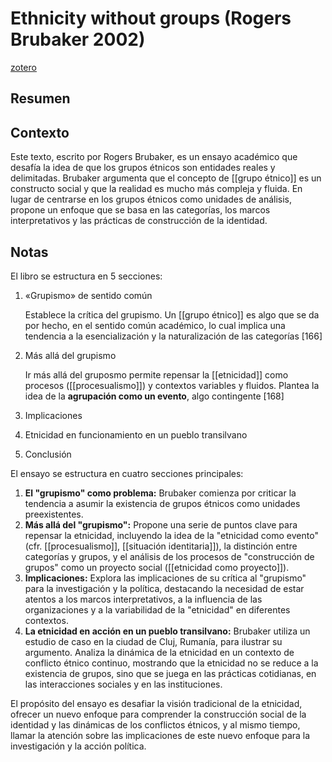 # Ethnicity without groups (Rogers Brubaker 2002)
[zotero](zotero://select/items/@brubaker2002)

## Resumen

## Contexto
Este texto, escrito por Rogers Brubaker, es un ensayo académico que desafía la idea de que los grupos étnicos son entidades reales y delimitadas. Brubaker argumenta que el concepto de [[grupo étnico]] es un constructo social y que la realidad es mucho más compleja y fluida. En lugar de centrarse en los grupos étnicos como unidades de análisis, propone un enfoque que se basa en las categorías, los marcos interpretativos y las prácticas de construcción de la identidad.

## Notas

El libro se estructura en 5 secciones:

1. «Grupismo» de sentido común
   
   Establece la crítica del grupismo. Un [[grupo étnico]] es algo que se da por hecho, en el sentido común académico, lo cual implica una tendencia a la esencialización y la naturalización de las categorías [166]
   
3. Más allá del grupismo
   
   Ir más allá del gruposmo permite repensar la [[etnicidad]] como procesos ([[procesualismo]]) y contextos variables y fluidos. Plantea la idea de la **agrupación como un evento**, algo contingente [168]
   
1. Implicaciones 
2. Etnicidad en funcionamiento en un pueblo transilvano
3. Conclusión

El ensayo se estructura en cuatro secciones principales:

1. **El "grupismo" como problema:** Brubaker comienza por criticar la tendencia a asumir la existencia de grupos étnicos como unidades preexistentes.
2. **Más allá del "grupismo":** Propone una serie de puntos clave para repensar la etnicidad, incluyendo la idea de la "etnicidad como evento" (cfr. [[procesualismo]], [[situación identitaria]]), la distinción entre categorías y grupos, y el análisis de los procesos de "construcción de grupos" como un proyecto social ([[etnicidad como proyecto]]).
3. **Implicaciones:** Explora las implicaciones de su crítica al "grupismo" para la investigación y la política, destacando la necesidad de estar atentos a los marcos interpretativos, a la influencia de las organizaciones y a la variabilidad de la "etnicidad" en diferentes contextos.
4. **La etnicidad en acción en un pueblo transilvano:** Brubaker utiliza un estudio de caso en la ciudad de Cluj, Rumanía, para ilustrar su argumento. Analiza la dinámica de la etnicidad en un contexto de conflicto étnico continuo, mostrando que la etnicidad no se reduce a la existencia de grupos, sino que se juega en las prácticas cotidianas, en las interacciones sociales y en las instituciones.

El propósito del ensayo es desafiar la visión tradicional de la etnicidad, ofrecer un nuevo enfoque para comprender la construcción social de la identidad y las dinámicas de los conflictos étnicos, y al mismo tiempo, llamar la atención sobre las implicaciones de este nuevo enfoque para la investigación y la acción política.
